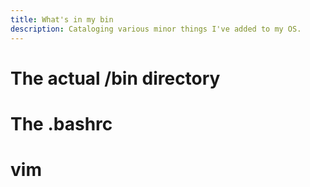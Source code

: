 ```yaml
---
title: What's in my bin
description: Cataloging various minor things I've added to my OS. 
---
```



# The actual /bin directory

# The .bashrc

# vim
